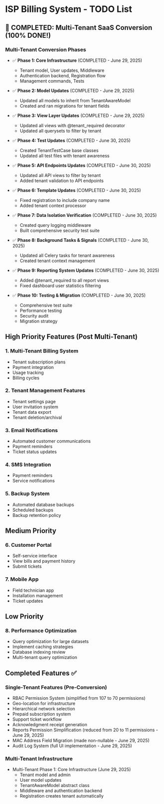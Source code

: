 # ISP Billing System - TODO List

## 🎉 COMPLETED: Multi-Tenant SaaS Conversion (100% DONE!)

### Multi-Tenant Conversion Phases
- ✅ **Phase 1: Core Infrastructure** (COMPLETED - June 29, 2025)
  - Tenant model, User updates, Middleware
  - Authentication backend, Registration flow
  - Management commands, Tests

- ✅ **Phase 2: Model Updates** (COMPLETED - June 29, 2025)
  - Updated all models to inherit from TenantAwareModel
  - Created and ran migrations for tenant fields

- ✅ **Phase 3: View Layer Updates** (COMPLETED - June 29, 2025)
  - Updated all views with @tenant_required decorator
  - Updated all querysets to filter by tenant

- ✅ **Phase 4: Test Updates** (COMPLETED - June 30, 2025)
  - Created TenantTestCase base classes
  - Updated all test files with tenant awareness

- ✅ **Phase 5: API Endpoints Updates** (COMPLETED - June 30, 2025)
  - Updated all API views to filter by tenant
  - Added tenant validation to API endpoints

- ✅ **Phase 6: Template Updates** (COMPLETED - June 30, 2025)
  - Fixed registration to include company name
  - Added tenant context processor

- ✅ **Phase 7: Data Isolation Verification** (COMPLETED - June 30, 2025)
  - Created query logging middleware
  - Built comprehensive security test suite

- ✅ **Phase 8: Background Tasks & Signals** (COMPLETED - June 30, 2025)
  - Updated all Celery tasks for tenant awareness
  - Created tenant context management

- ✅ **Phase 9: Reporting System Updates** (COMPLETED - June 30, 2025)
  - Added @tenant_required to all report views
  - Fixed dashboard user statistics filtering

- ✅ **Phase 10: Testing & Migration** (COMPLETED - June 30, 2025)
  - Comprehensive test suite
  - Performance testing
  - Security audit
  - Migration strategy

## High Priority Features (Post Multi-Tenant)

### 1. Multi-Tenant Billing System
- Tenant subscription plans
- Payment integration
- Usage tracking
- Billing cycles

### 2. Tenant Management Features
- Tenant settings page
- User invitation system
- Tenant data export
- Tenant deletion/archival

### 3. Email Notifications
- Automated customer communications
- Payment reminders
- Ticket status updates

### 4. SMS Integration
- Payment reminders
- Service notifications

### 5. Backup System
- Automated database backups
- Scheduled backups
- Backup retention policy

## Medium Priority

### 6. Customer Portal
- Self-service interface
- View bills and payment history
- Submit tickets

### 7. Mobile App
- Field technician app
- Installation management
- Ticket updates

## Low Priority

### 8. Performance Optimization
- Query optimization for large datasets
- Implement caching strategies
- Database indexing review
- Multi-tenant query optimization

## Completed Features ✅

### Single-Tenant Features (Pre-Conversion)
- RBAC Permission System (simplified from 107 to 70 permissions)
- Geo-location for infrastructure
- Hierarchical network selection
- Prepaid subscription system
- Support ticket workflow
- Acknowledgment receipt generation
- Reports Permission Simplification (reduced from 20 to 11 permissions - June 29, 2025)
- MAC Address Field Migration (made non-nullable - June 29, 2025)
- Audit Log System (full UI implementation - June 29, 2025)

### Multi-Tenant Infrastructure
- Multi-Tenant Phase 1: Core Infrastructure (June 29, 2025)
  - Tenant model and admin
  - User model updates
  - TenantAwareModel abstract class
  - Middleware and authentication backend
  - Registration creates tenant automatically
